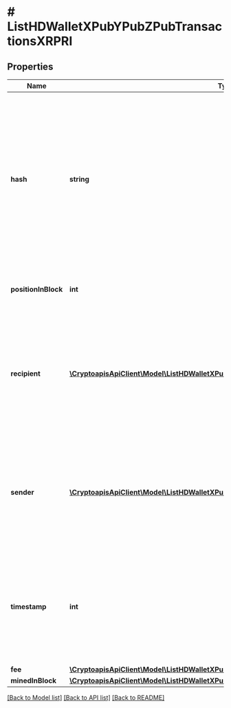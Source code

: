 # # ListHDWalletXPubYPubZPubTransactionsXRPRI

## Properties

Name | Type | Description | Notes
------------ | ------------- | ------------- | -------------
**hash** | **string** | Represents the same as &#x60;transactionId&#x60; for account-based protocols like Ethereum, while it could be different in UTXO-based protocols like Bitcoin. E.g., in UTXO-based protocols &#x60;hash&#x60; is different from &#x60;transactionId&#x60; for SegWit transactions. |
**positionInBlock** | **int** | Represents the index position of the transaction in the block. |
**recipient** | [**\CryptoapisApiClient\Model\ListHDWalletXPubYPubZPubTransactionsXRPRIRecipientInner[]**](ListHDWalletXPubYPubZPubTransactionsXRPRIRecipientInner.md) | Represents a list of recipient addresses with the respective amounts. In account-based protocols like Ethereum there is only one address in this list. |
**sender** | [**\CryptoapisApiClient\Model\ListHDWalletXPubYPubZPubTransactionsUTXORISendersInner[]**](ListHDWalletXPubYPubZPubTransactionsUTXORISendersInner.md) | Represents a list of sender addresses with the respective amounts. In account-based protocols like Ethereum there is only one address in this list. |
**timestamp** | **int** | Defines the exact date/time in Unix Timestamp when this transaction was mined, confirmed or first seen in Mempool, if it is unconfirmed. |
**fee** | [**\CryptoapisApiClient\Model\ListHDWalletXPubYPubZPubTransactionsXRPRIFee**](ListHDWalletXPubYPubZPubTransactionsXRPRIFee.md) |  |
**minedInBlock** | [**\CryptoapisApiClient\Model\ListHDWalletXPubYPubZPubTransactionsUTXORIMinedInBlock**](ListHDWalletXPubYPubZPubTransactionsUTXORIMinedInBlock.md) |  |

[[Back to Model list]](../../README.md#models) [[Back to API list]](../../README.md#endpoints) [[Back to README]](../../README.md)
